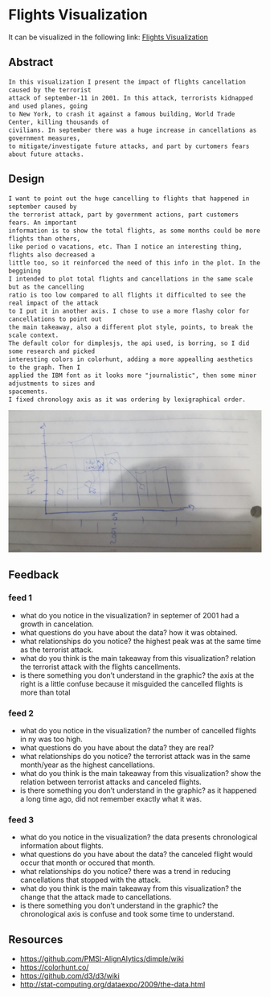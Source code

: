 # Flights Visualization
It can be visualized in the following link: [Flights Visualization](https://jader.ml/flights)

## Abstract
    In this visualization I present the impact of flights cancellation caused by the terrorist
    attack of september-11 in 2001. In this attack, terrorists kidnapped and used planes, going
    to New York, to crash it against a famous building, World Trade Center, killing thousands of
    civilians. In september there was a huge increase in cancellations as government measures,
    to mitigate/investigate future attacks, and part by curtomers fears about future attacks.

## Design
    I want to point out the huge cancelling to flights that happened in september caused by
    the terrorist attack, part by government actions, part customers fears. An important
    information is to show the total flights, as some months could be more flights than others,
    like period o vacations, etc. Than I notice an interesting thing, flights also decreased a
    little too, so it reinforced the need of this info in the plot. In the beggining
    I intended to plot total flights and cancellations in the same scale but as the cancelling
    ratio is too low compared to all flights it difficulted to see the real impact of the attack
    to I put it in another axis. I chose to use a more flashy color for cancellations to point out
    the main takeaway, also a different plot style, points, to break the scale context.
    The default color for dimplesjs, the api used, is borring, so I did some research and picked
    interesting colors in colorhunt, adding a more appealling aesthetics to the graph. Then I
    applied the IBM font as it looks more "journalistic", then some minor adjustments to sizes and
    spacements.
    I fixed chronology axis as it was ordering by lexigraphical order.
![alt text](sketch.jpeg "Initial sketch")

## Feedback
### feed 1
- what do you notice in the visualization?
    in septemer of 2001 had a growth in cancelation.
- what questions do you have about the data?
    how it was obtained.
- what relationships do you notice?
    the highest peak was at the same time as the terrorist attack.
- what do you think is the main takeaway from this visualization?
    relation the terrorist attack with the flights cancellments.
- is there something you don’t understand in the graphic?
    the axis at the right is a little confuse because it misguided the cancelled flights is
    more than total

### feed 2
- what do you notice in the visualization?
    the number of cancelled flights in ny was too high.
- what questions do you have about the data?
    they are real?
- what relationships do you notice?
    the terrorist attack was in the same month/year as the highest cancellations.
- what do you think is the main takeaway from this visualization?
    show the relation between terrorist attacks and canceled flights.
- is there something you don’t understand in the graphic?
    as it happened a long time ago, did not remember exactly what it was.

### feed 3
- what do you notice in the visualization?
    the data presents chronological information about flights.
- what questions do you have about the data?
    the canceled flight would occur that month or occured that month.
- what relationships do you notice?
    there was a trend in reducing cancellations that stopped with the attack.
- what do you think is the main takeaway from this visualization?
    the change that the attack made to cancellations.
- is there something you don’t understand in the graphic?
    the chronological axis is confuse and took some time to understand.

## Resources

- https://github.com/PMSI-AlignAlytics/dimple/wiki
- https://colorhunt.co/
- https://github.com/d3/d3/wiki
- http://stat-computing.org/dataexpo/2009/the-data.html
